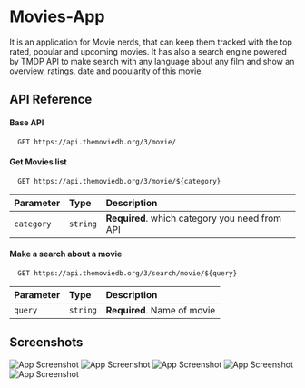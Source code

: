 
# Movies-App

It is an application for Movie nerds, that can keep them tracked with the top rated, popular and upcoming movies. It has also a search engine powered by TMDP API to make search with any language about any film and show an overview, ratings, date and popularity of this movie.

## API Reference

#### Base API

```http
  GET https://api.themoviedb.org/3/movie/
```




#### Get Movies list

```http
  GET https://api.themoviedb.org/3/movie/${category}

```

| Parameter | Type     | Description                       |
| :-------- | :------- | :-------------------------------- |
| `category`      | `string` | **Required**. which category you need from API |

#### Make a search about a movie

```http
  GET https://api.themoviedb.org/3/search/movie/${query}

```


| Parameter | Type     | Description                       |
| :-------- | :------- | :-------------------------------- |
| `query`      | `string` | **Required**. Name of movie |


## Screenshots

![App Screenshot](assets/images/Home.png)
![App Screenshot](assets/images/Details.png)
![App Screenshot](assets/images/SearchNoResults.png)
![App Screenshot](assets/images/SearchWithResults.png)
![App Screenshot](assets/images/ResultsFromSearch.png)
